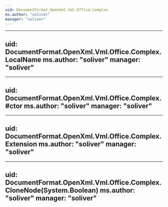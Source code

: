 ```yaml
---
uid: DocumentFormat.OpenXml.Vml.Office.Complex
ms.author: "soliver"
manager: "soliver"
---
```


---
uid: DocumentFormat.OpenXml.Vml.Office.Complex.LocalName
ms.author: "soliver"
manager: "soliver"
---

---
uid: DocumentFormat.OpenXml.Vml.Office.Complex.#ctor
ms.author: "soliver"
manager: "soliver"
---

---
uid: DocumentFormat.OpenXml.Vml.Office.Complex.Extension
ms.author: "soliver"
manager: "soliver"
---

---
uid: DocumentFormat.OpenXml.Vml.Office.Complex.CloneNode(System.Boolean)
ms.author: "soliver"
manager: "soliver"
---
